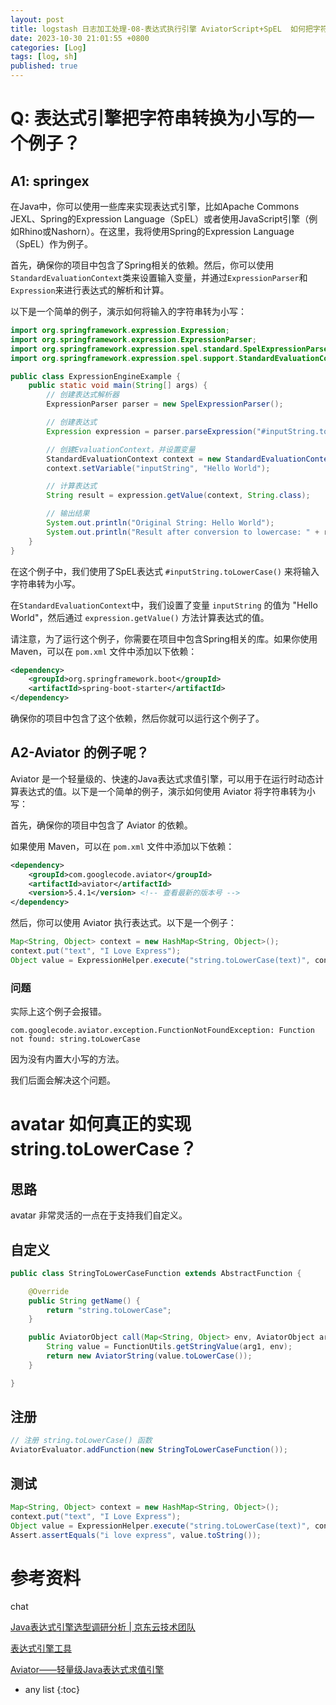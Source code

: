 ```yaml
---
layout: post
title: logstash 日志加工处理-08-表达式执行引擎 AviatorScript+SpEL  如何把字符串变为小写
date: 2023-10-30 21:01:55 +0800
categories: [Log]
tags: [log, sh]
published: true
---
```



# Q: 表达式引擎把字符串转换为小写的一个例子？

## A1: springex

在Java中，你可以使用一些库来实现表达式引擎，比如Apache Commons JEXL、Spring的Expression Language（SpEL）或者使用JavaScript引擎（例如Rhino或Nashorn）。在这里，我将使用Spring的Expression Language（SpEL）作为例子。

首先，确保你的项目中包含了Spring相关的依赖。然后，你可以使用`StandardEvaluationContext`类来设置输入变量，并通过`ExpressionParser`和`Expression`来进行表达式的解析和计算。

以下是一个简单的例子，演示如何将输入的字符串转为小写：

```java
import org.springframework.expression.Expression;
import org.springframework.expression.ExpressionParser;
import org.springframework.expression.spel.standard.SpelExpressionParser;
import org.springframework.expression.spel.support.StandardEvaluationContext;

public class ExpressionEngineExample {
    public static void main(String[] args) {
        // 创建表达式解析器
        ExpressionParser parser = new SpelExpressionParser();

        // 创建表达式
        Expression expression = parser.parseExpression("#inputString.toLowerCase()");

        // 创建EvaluationContext，并设置变量
        StandardEvaluationContext context = new StandardEvaluationContext();
        context.setVariable("inputString", "Hello World");

        // 计算表达式
        String result = expression.getValue(context, String.class);

        // 输出结果
        System.out.println("Original String: Hello World");
        System.out.println("Result after conversion to lowercase: " + result);
    }
}
```

在这个例子中，我们使用了SpEL表达式 `#inputString.toLowerCase()` 来将输入字符串转为小写。

在`StandardEvaluationContext`中，我们设置了变量 `inputString` 的值为 "Hello World"，然后通过 `expression.getValue()` 方法计算表达式的值。

请注意，为了运行这个例子，你需要在项目中包含Spring相关的库。如果你使用Maven，可以在 `pom.xml` 文件中添加以下依赖：

```xml
<dependency>
    <groupId>org.springframework.boot</groupId>
    <artifactId>spring-boot-starter</artifactId>
</dependency>
```

确保你的项目中包含了这个依赖，然后你就可以运行这个例子了。

## A2-Aviator 的例子呢？

Aviator 是一个轻量级的、快速的Java表达式求值引擎，可以用于在运行时动态计算表达式的值。以下是一个简单的例子，演示如何使用 Aviator 将字符串转为小写：

首先，确保你的项目中包含了 Aviator 的依赖。

如果使用 Maven，可以在 `pom.xml` 文件中添加以下依赖：

```xml
<dependency>
    <groupId>com.googlecode.aviator</groupId>
    <artifactId>aviator</artifactId>
    <version>5.4.1</version> <!-- 查看最新的版本号 -->
</dependency>
```

然后，你可以使用 Aviator 执行表达式。以下是一个例子：

```java
Map<String, Object> context = new HashMap<String, Object>();
context.put("text", "I Love Express");
Object value = ExpressionHelper.execute("string.toLowerCase(text)", context);
```

### 问题

实际上这个例子会报错。

```
com.googlecode.aviator.exception.FunctionNotFoundException: Function not found: string.toLowerCase
```

因为没有内置大小写的方法。

我们后面会解决这个问题。

# avatar 如何真正的实现 string.toLowerCase？

## 思路

avatar 非常灵活的一点在于支持我们自定义。

## 自定义

```java
public class StringToLowerCaseFunction extends AbstractFunction {

    @Override
    public String getName() {
        return "string.toLowerCase";
    }

    public AviatorObject call(Map<String, Object> env, AviatorObject arg1) {
        String value = FunctionUtils.getStringValue(arg1, env);
        return new AviatorString(value.toLowerCase());
    }

}
```

## 注册

```java
// 注册 string.toLowerCase() 函数
AviatorEvaluator.addFunction(new StringToLowerCaseFunction());
```

## 测试

```java
Map<String, Object> context = new HashMap<String, Object>();
context.put("text", "I Love Express");
Object value = ExpressionHelper.execute("string.toLowerCase(text)", context);
Assert.assertEquals("i love express", value.toString());
```

# 参考资料

chat

[Java表达式引擎选型调研分析 | 京东云技术团队](https://zhuanlan.kanxue.com/article-24953.htm)

[表达式引擎工具](https://www.oschina.net/project/awesome?columnId=29)

[Aviator——轻量级Java表达式求值引擎](https://developer.aliyun.com/article/608829)

* any list
{:toc}